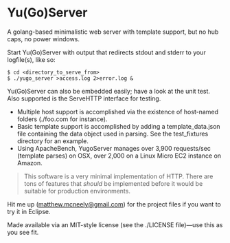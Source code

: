 Yu(Go)Server
=========
A golang-based minimalistic web server with template support, but no hub caps, no power windows.

Start Yu(Go)Server with output that redirects stdout and stderr to your logfile(s), like so:

    $ cd <directory_to_serve_from>
    $ ./yugo_server >access.log 2>error.log &

Yu(Go)Server can also be embedded easily; have a look at the unit test. Also supported is the ServeHTTP interface for testing.

- Multiple host support is accomplished via the existence of host-named folders (./foo.com for instance).
- Basic template support is accomplished by adding a template_data.json file containing the data object used in parsing. See the test_fixtures directory for an example.
- Using ApacheBench, YugoServer manages over 3,900 requests/sec (template parses) on OSX, over 2,000 on a Linux Micro EC2 instance on Amazon.

> This software is a very minimal implementation of HTTP. There are tons of features that *should* be implemented before it would be suitable for production environments.

Hit me up (matthew.mcneely@gmail.com) for the project files if you want to try it in Eclipse.

Made available via an MIT-style license (see the ./LICENSE file)—use this as you see fit.
